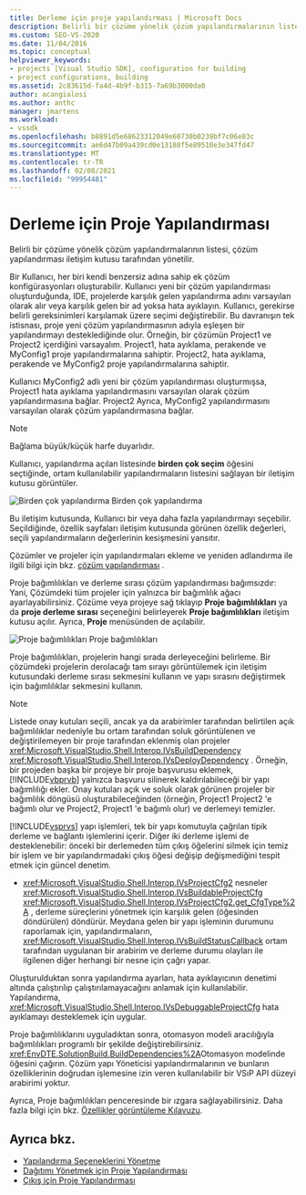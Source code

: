 ```yaml
---
title: Derleme için proje yapılandırması | Microsoft Docs
description: Belirli bir çözüme yönelik çözüm yapılandırmalarının listesinin yeni bir proje türündeki çözüm konfigürasyonları iletişim kutusu tarafından nasıl yönetildiğini öğrenin.
ms.custom: SEO-VS-2020
ms.date: 11/04/2016
ms.topic: conceptual
helpviewer_keywords:
- projects [Visual Studio SDK], configuration for building
- project configurations, building
ms.assetid: 2c83615d-fa4d-4b9f-b315-7a69b3000da0
author: acangialosi
ms.author: anthc
manager: jmartens
ms.workload:
- vssdk
ms.openlocfilehash: b8891d5e68623312049e60730b0239bf7c06e83c
ms.sourcegitcommit: ae6d47b09a439cd0e13180f5e89510e3e347fd47
ms.translationtype: MT
ms.contentlocale: tr-TR
ms.lasthandoff: 02/08/2021
ms.locfileid: "99954481"
---
```

# <a name="project-configuration-for-building"></a>Derleme için Proje Yapılandırması
Belirli bir çözüme yönelik çözüm yapılandırmalarının listesi, çözüm yapılandırması iletişim kutusu tarafından yönetilir.

 Bir Kullanıcı, her biri kendi benzersiz adına sahip ek çözüm konfigürasyonları oluşturabilir. Kullanıcı yeni bir çözüm yapılandırması oluşturduğunda, IDE, projelerde karşılık gelen yapılandırma adını varsayılan olarak alır veya karşılık gelen bir ad yoksa hata ayıklayın. Kullanıcı, gerekirse belirli gereksinimleri karşılamak üzere seçimi değiştirebilir. Bu davranışın tek istisnası, proje yeni çözüm yapılandırmasının adıyla eşleşen bir yapılandırmayı desteklediğinde olur. Örneğin, bir çözümün Project1 ve Project2 içerdiğini varsayalım. Project1, hata ayıklama, perakende ve MyConfig1 proje yapılandırmalarına sahiptir. Project2, hata ayıklama, perakende ve MyConfig2 proje yapılandırmalarına sahiptir.

 Kullanıcı MyConfig2 adlı yeni bir çözüm yapılandırması oluşturmışsa, Project1 hata ayıklama yapılandırmasını varsayılan olarak çözüm yapılandırmasına bağlar. Project2 Ayrıca, MyConfig2 yapılandırmasını varsayılan olarak çözüm yapılandırmasına bağlar.

> [!NOTE]
> Bağlama büyük/küçük harfe duyarlıdır.

 Kullanıcı, yapılandırma açılan listesinde **birden çok seçim** öğesini seçtiğinde, ortam kullanılabilir yapılandırmaların listesini sağlayan bir iletişim kutusu görüntüler.

 ![Birden çok yapılandırma](../../extensibility/internals/media/vsmultiplecfgs.gif "vsMultipleCfgs") Birden çok yapılandırma

 Bu iletişim kutusunda, Kullanıcı bir veya daha fazla yapılandırmayı seçebilir. Seçildiğinde, özellik sayfaları iletişim kutusunda görünen özellik değerleri, seçili yapılandırmaların değerlerinin kesişmesini yansıtır.

 Çözümler ve projeler için yapılandırmaları ekleme ve yeniden adlandırma ile ilgili bilgi için bkz. [çözüm yapılandırması](../../extensibility/internals/solution-configuration.md) .

 Proje bağımlılıkları ve derleme sırası çözüm yapılandırması bağımsızdır: Yani, Çözümdeki tüm projeler için yalnızca bir bağımlılık ağacı ayarlayabilirsiniz. Çözüme veya projeye sağ tıklayıp **Proje bağımlılıkları** ya da **proje derleme sırası** seçeneğini belirleyerek **Proje bağımlılıkları** iletişim kutusu açılır. Ayrıca, **Proje** menüsünden de açılabilir.

 ![Proje bağımlılıkları](../../extensibility/internals/media/vsprojdependencies.gif "vsProjDependencies") Proje bağımlılıkları

 Proje bağımlılıkları, projelerin hangi sırada derleyeceğini belirleme. Bir çözümdeki projelerin derolacağı tam sırayı görüntülemek için iletişim kutusundaki derleme sırası sekmesini kullanın ve yapı sırasını değiştirmek için bağımlılıklar sekmesini kullanın.

> [!NOTE]
> Listede onay kutuları seçili, ancak ya da arabirimler tarafından belirtilen açık bağımlılıklar nedeniyle bu ortam tarafından soluk görüntülenen ve değiştirilemeyen bir proje tarafından eklenmiş olan projeler <xref:Microsoft.VisualStudio.Shell.Interop.IVsBuildDependency> <xref:Microsoft.VisualStudio.Shell.Interop.IVsDeployDependency> . Örneğin, bir projeden başka bir projeye bir proje başvurusu eklemek, [!INCLUDE[vbprvb](../../code-quality/includes/vbprvb_md.md)] yalnızca başvuru silinerek kaldırılabileceği bir yapı bağımlılığı ekler. Onay kutuları açık ve soluk olarak görünen projeler bir bağımlılık döngüsü oluşturabileceğinden (örneğin, Project1 Project2 'e bağımlı olur ve Project2, Project1 'e bağımlı olur) ve derlemeyi temizler.

 [!INCLUDE[vsprvs](../../code-quality/includes/vsprvs_md.md)] yapı işlemleri, tek bir yapı komutuyla çağrılan tipik derleme ve bağlantı işlemlerini içerir. Diğer iki derleme işlemi de desteklenebilir: önceki bir derlemeden tüm çıkış öğelerini silmek için temiz bir işlem ve bir yapılandırmadaki çıkış öğesi değişip değişmediğini tespit etmek için güncel denetim.

- <xref:Microsoft.VisualStudio.Shell.Interop.IVsProjectCfg2> nesneler <xref:Microsoft.VisualStudio.Shell.Interop.IVsBuildableProjectCfg> <xref:Microsoft.VisualStudio.Shell.Interop.IVsProjectCfg2.get_CfgType%2A> , derleme süreçlerini yönetmek için karşılık gelen (öğesinden döndürülen) döndürür. Meydana gelen bir yapı işleminin durumunu raporlamak için, yapılandırmaların, <xref:Microsoft.VisualStudio.Shell.Interop.IVsBuildStatusCallback> ortam tarafından uygulanan bir arabirim ve derleme durumu olayları ile ilgilenen diğer herhangi bir nesne için çağrı yapar.

 Oluşturulduktan sonra yapılandırma ayarları, hata ayıklayıcının denetimi altında çalıştırılıp çalıştırılamayacağını anlamak için kullanılabilir. Yapılandırma, <xref:Microsoft.VisualStudio.Shell.Interop.IVsDebuggableProjectCfg> hata ayıklamayı desteklemek için uygular.

 Proje bağımlılıklarını uyguladıktan sonra, otomasyon modeli aracılığıyla bağımlılıkları programlı bir şekilde değiştirebilirsiniz. <xref:EnvDTE.SolutionBuild.BuildDependencies%2A>Otomasyon modelinde öğesini çağırın. Çözüm yapı Yöneticisi yapılandırmalarının ve bunların özelliklerinin doğrudan işlemesine izin veren kullanılabilir bir VSıP API düzeyi arabirimi yoktur.

 Ayrıca, Proje bağımlılıkları penceresinde bir ızgara sağlayabilirsiniz. Daha fazla bilgi için bkz. [Özellikler görüntüleme Kılavuzu](../../extensibility/internals/properties-display-grid.md).

## <a name="see-also"></a>Ayrıca bkz.
- [Yapılandırma Seçeneklerini Yönetme](../../extensibility/internals/managing-configuration-options.md)
- [Dağıtımı Yönetmek için Proje Yapılandırması](../../extensibility/internals/project-configuration-for-managing-deployment.md)
- [Çıkış için Proje Yapılandırması](../../extensibility/internals/project-configuration-for-output.md)
